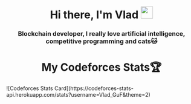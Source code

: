 <h1 align="center">Hi there, I'm Vlad
<img src="https://github.com/blackcater/blackcater/raw/main/images/Hi.gif" height="32"/></h1>
<h3 align="center">Blockchain developer, I really love artificial intelligence, competitive programming and cats🐱</h3>


<h1 align="center">My Codeforces Stats🏆</h1>
![Codeforces Stats Card](https://codeforces-stats-api.herokuapp.com/stats?username=Vlad_GuF&theme=2)

